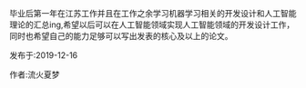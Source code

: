 毕业后第一年在江苏工作并且在工作之余学习机器学习相关的开发设计和人工智能理论的汇总ing,希望以后可以在人工智能领域实现人工智能领域的开发设计工作，同时也希望自己的能力足够可以写出发表的核心及以上的论文。





发布于:2019-12-16

作者:流火夏梦


